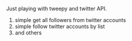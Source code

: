 Just playing with tweepy and twitter API.
1. simple get all followers from twitter accounts
2. simple follow twitter accounts by list
3. and others

